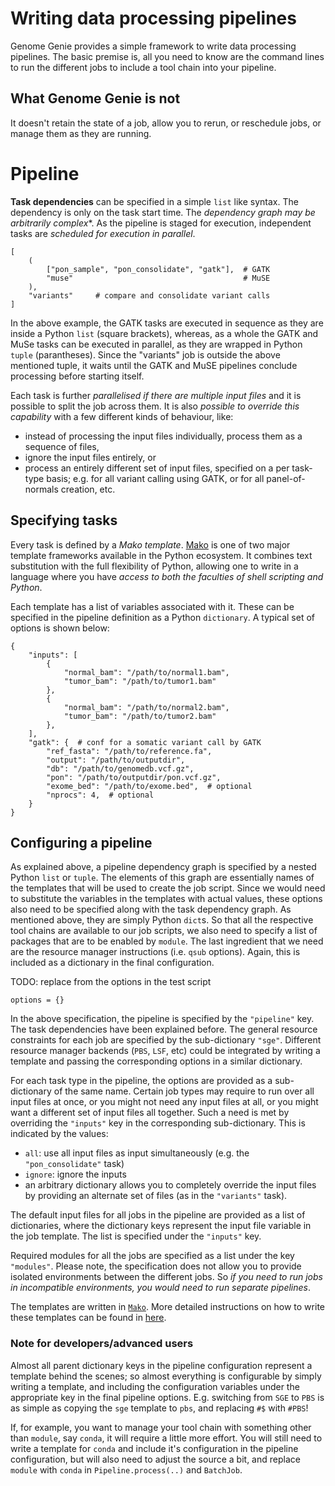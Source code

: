 # Writing data processing pipelines

Genome Genie provides a simple framework to write data processing
pipelines.  The basic premise is, all you need to know are the command
lines to run the different jobs to include a tool chain into your
pipeline.

## What Genome Genie is not

It doesn't retain the state of a job, allow you to rerun, or
reschedule jobs, or manage them as they are running.


# Pipeline

**Task dependencies** can be specified in a simple `list` like syntax.
The dependency is only on the task start time.  The *dependency graph
may be arbitrarily complex**.  As the pipeline is staged for
execution, independent tasks are *scheduled for execution in
parallel*.

    [
        (
            ["pon_sample", "pon_consolidate", "gatk"],  # GATK
            "muse"                                      # MuSE
        ),
        "variants"     # compare and consolidate variant calls
    ]

In the above example, the GATK tasks are executed in sequence as they
are inside a Python `list` (square brackets), whereas, as a whole the
GATK and MuSe tasks can be executed in parallel, as they are wrapped
in Python `tuple` (parantheses).  Since the "variants" job is outside
the above mentioned tuple, it waits until the GATK and MuSE pipelines
conclude processing before starting itself.

Each task is further *parallelised if there are multiple input files*
and it is possible to split the job across them.  It is also *possible
to override this capability* with a few different kinds of behaviour,
like:

-   instead of processing the input files individually, process them as
    a sequence of files,
-   ignore the input files entirely, or
-   process an entirely different set of input files, specified on a per
    task-type basis; e.g. for all variant calling using GATK, or for all
    panel-of-normals creation, etc.


## Specifying tasks

Every task is defined by a *Mako template*.  [Mako](https://docs.makotemplates.org/en/latest/index.html) is one of two major
template frameworks available in the Python ecosystem.  It combines
text substitution with the full flexibility of Python, allowing one to
write in a language where you have *access to both the faculties of
shell scripting and Python*.

Each template has a list of variables associated with it.  These can
be specified in the pipeline definition as a Python `dictionary`.  A
typical set of options is shown below:

    {
        "inputs": [
            {
                "normal_bam": "/path/to/normal1.bam",
                "tumor_bam": "/path/to/tumor1.bam"
            },
            {
                "normal_bam": "/path/to/normal2.bam",
                "tumor_bam": "/path/to/tumor2.bam"
            },
        ],
        "gatk": {  # conf for a somatic variant call by GATK
            "ref_fasta": "/path/to/reference.fa",
            "output": "/path/to/outputdir",
            "db": "/path/to/genomedb.vcf.gz",
            "pon": "/path/to/outputdir/pon.vcf.gz",
            "exome_bed": "/path/to/exome.bed",  # optional
            "nprocs": 4,  # optional
        }
    }


## Configuring a pipeline

As explained above, a pipeline dependency graph is specified by a
nested Python `list` or `tuple`.  The elements of this graph are
essentially names of the templates that will be used to create the job
script.  Since we would need to substitute the variables in the
templates with actual values, these options also need to be specified
along with the task dependency graph.  As mentioned above, they are
simply Python `dict`s.  So that all the respective tool chains are
available to our job scripts, we also need to specify a list of
packages that are to be enabled by `module`.  The last ingredient that
we need are the resource manager instructions (i.e. `qsub` options).
Again, this is included as a dictionary in the final configuration.

TODO: replace from the options in the test script

    options = {}

In the above specification, the pipeline is specified by the
`"pipeline"` key.  The task dependencies have been explained before.
The general resource constraints for each job are specified by the
sub-dictionary `"sge"`.  Different resource manager backends (`PBS`,
`LSF`, etc) could be integrated by writing a template and passing the
corresponding options in a similar dictionary.

For each task type in the pipeline, the options are provided as a
sub-dictionary of the same name.  Certain job types may require to run
over all input files at once, or you might not need any input files at
all, or you might want a different set of input files all together.
Such a need is met by overriding the `"inputs"` key in the
corresponding sub-dictionary.  This is indicated by the values:

- `all`: use all input files as input simultaneously (e.g. the
  `"pon_consolidate"` task)
- `ignore`: ignore the inputs
- an arbitrary dictionary allows you to completely override the input
  files by providing an alternate set of files (as in the `"variants"`
  task).

The default input files for all jobs in the pipeline are provided as a
list of dictionaries, where the dictionary keys represent the input
file variable in the job template.  The list is specified under the
`"inputs"` key.

Required modules for all the jobs are specified as a list under the
key `"modules"`.  Please note, the specification does not allow you to
provide isolated environments between the different jobs.  So *if you
need to run jobs in incompatible environments, you would need to run
separate pipelines*.

The templates are written in
[`Mako`](https://docs.makotemplates.org/en/latest/syntax.html).  More
detailed instructions on how to write these templates can be found in
[here](templates.md).

### Note for developers/advanced users

Almost all parent dictionary keys in the pipeline configuration
represent a template behind the scenes; so almost everything is
configurable by simply writing a template, and including the
configuration variables under the appropriate key in the final
pipeline options.  E.g. switching from `SGE` to `PBS` is as simple as
copying the `sge` template to `pbs`, and replacing `#$` with `#PBS`!

If, for example, you want to manage your tool chain with something
other than `module`, say `conda`, it will require a little more
effort.  You will still need to write a template for `conda` and
include it's configuration in the pipeline configuration, but will
also need to adjust the source a bit, and replace `module` with
`conda` in `Pipeline.process(..)` and `BatchJob`.
